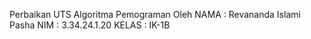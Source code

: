 Perbaikan UTS Algoritma Pemograman Oleh
NAMA : Revananda Islami Pasha
NIM : 3.34.24.1.20
KELAS : IK-1B
